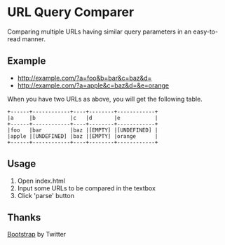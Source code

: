 URL Query Comparer
=====================

Comparing multiple URLs having similar query parameters in an easy-to-read manner.

Example
---------------------
  * http://example.com/?a=foo&b=bar&c=baz&d=
  * http://example.com/?a=apple&c=baz&d=&e=orange

When you have two URLs as above, you will get the following table.

    +------+------------+----+--------+------------+
    |a     |b           |c   |d       |e           |
    +------+------------+----+--------+------------+
    |foo   |bar         |baz |[EMPTY] |[UNDEFINED] |
    |apple |[UNDEFINED] |baz |[EMPTY] |orange      |
    +------+------------+----+--------+------------+


Usage
---------------------
  1. Open index.html
  2. Input some URLs to be compared in the textbox
  3. Click 'parse' button

Thanks
---------------------
[Bootstrap](http://twitter.github.com/bootstrap/) by Twitter

